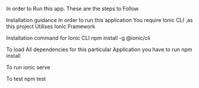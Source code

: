 
In order to Run this app. These are the steps to Follow

Installation guidance
In order to run this application You require Ionic CLI ,as this project Utilises Ionic Framework

Installation command for Ionic CLI
npm install -g @ionic/cli

To load All dependencies for this particular Application you have to run
npm install

To run
ionic serve

To test 
npm test